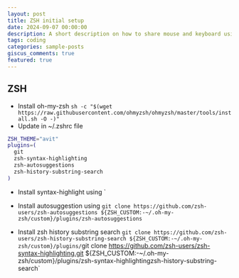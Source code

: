 ```yaml
---
layout: post
title: ZSH initial setup
date: 2024-09-07 00:00:00
description: A short description on how to share mouse and keyboard using Barrier open source software.
tags: coding
categories: sample-posts
giscus_comments: true
featured: true
---
```


## ZSH
- Install oh-my-zsh `sh -c "$(wget https://raw.githubusercontent.com/ohmyzsh/ohmyzsh/master/tools/install.sh -O -)"`
- Update in ~/.zshrc file

```bash
ZSH_THEME="avit"
plugins=(
  git
  zsh-syntax-highlighting
  zsh-autosuggestions
  zsh-history-substring-search
)
```

- Install syntax-highlight using `

- Install autosuggestion using `git clone https://github.com/zsh-users/zsh-autosuggestions ${ZSH_CUSTOM:-~/.oh-my-zsh/custom}/plugins/zsh-autosuggestions`

- Install zsh history substring search `git clone https://github.com/zsh-users/zsh-history-substring-search ${ZSH_CUSTOM:-~/.oh-my-zsh/custom}/plugins/`git clone https://github.com/zsh-users/zsh-syntax-highlighting.git ${ZSH_CUSTOM:-~/.oh-my-zsh/custom}/plugins/zsh-syntax-highlightingzsh-history-substring-search`
